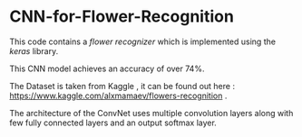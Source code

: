 # CNN-for-Flower-Recognition
This code contains a *flower recognizer* which is implemented using the *keras* library.

This CNN model achieves an accuracy of over 74%.

The Dataset is taken from Kaggle , it can be found out here : https://www.kaggle.com/alxmamaev/flowers-recognition .

The architecture of the ConvNet uses multiple convolution layers along with few fully connected layers and an output softmax layer.
